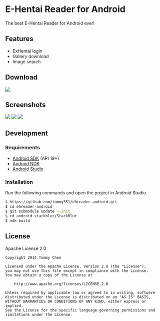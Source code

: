 # E-Hentai Reader for Android

The best E-Hentai Reader for Android ever!

## Features

- ExHentai login
- Gallery download
- Image search

## Download

[![](http://i.minus.com/ibiVymkUJaBNcj.png)][Download]

## Screenshots

![](http://i.minus.com/jbdjClhfeq8uS0_s.jpg)
![](http://i.minus.com/jW77Ku7Lwt42F_s.jpg)
![](http://i.minus.com/jY1CVcLWyY725_s.jpg)

## Development

### Requirements

- [Android SDK](http://developer.android.com/sdk/index.html) (API 19+)
- [Android NDK](http://developer.android.com/tools/sdk/ndk/index.html)
- [Android Studio](http://developer.android.com/sdk/installing/studio.html)

### Installation

Run the following commands and open the project in Android Studio.

``` bash
$ https://github.com/tommy351/ehreader-android.git
$ cd ehreader-android
$ git submodule update --init
$ cd android-stackblur/StackBlur
$ ndk-build
```

## License

Apache License 2.0

```
Copyright 2014 Tommy Chen

Licensed under the Apache License, Version 2.0 (the "License");
you may not use this file except in compliance with the License.
You may obtain a copy of the License at

    http://www.apache.org/licenses/LICENSE-2.0

Unless required by applicable law or agreed to in writing, software
distributed under the License is distributed on an "AS IS" BASIS,
WITHOUT WARRANTIES OR CONDITIONS OF ANY KIND, either express or implied.
See the License for the specific language governing permissions and
limitations under the License.
```

[Download]: https://github.com/tommy351/ehreader-android/releases/download/0.2.0/ehreader-release.apk
